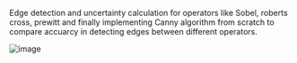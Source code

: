 Edge detection and uncertainty calculation for operators like Sobel, roberts cross, prewitt and finally implementing Canny algorithm from scratch to compare accuarcy in detecting edges between different operators.

![image](https://github.com/user-attachments/assets/5b5b3e33-ec05-405d-babd-607c6f8153f9)
